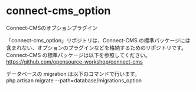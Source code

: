 # connect-cms_option
Connect-CMSのオプションプラグイン

「connect-cms_option」リポジトリは、Connect-CMS の標準パッケージには含まれない、オプションのプラグインなどを格納するためのリポジトリです。  
Connect-CMS の標準パッケージは以下を参照してください。  
https://github.com/opensource-workshop/connect-cms  
  
データベースの migration は以下のコマンドで行います。  
php artisan migrate --path=database/migrations_option  

